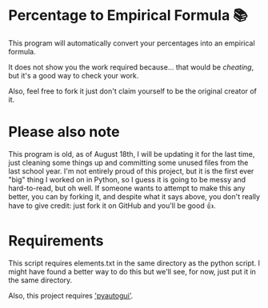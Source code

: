 # Percentage to Empirical Formula :books:
This program will automatically convert your percentages into an empirical formula.

It does not show you the work required because... that would be *cheating*, but it's a good way to check your work.

Also, feel free to fork it just don't claim yourself to be the original creator of it.

# Please also note
This program is old, as of August 18th, I will be updating it for the last time, just cleaning some things up and committing some unused files from the last school year. I'm not entirely proud of this project, but it is the first ever "big" thing I worked on in Python, so I guess it is going to be messy and hard-to-read, but oh well. If someone wants to attempt to make this any better, you can by forking it, and despite what it says above, you don't really have to give credit: just fork it on GitHub and you'll be good :thumbsup:.

# Requirements
This script requires elements.txt in the same directory as the python script. I might have found a better way to do this but we'll see, for now, just put it in the same directory.

Also, this project requires ['pyautogui'](https://github.com/asweigart/pyautogui).
